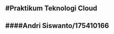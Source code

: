 #Praktikum Teknologi Cloud
------------------------
####Andri Siswanto/175410166
------------------------
